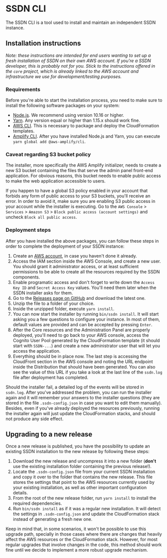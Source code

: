 # SSDN CLI

The SSDN CLI is a tool used to install and maintain an independent SSDN instance.

## Installation instructions

_Note: these instructions are intended for end users wanting to set up a fresh installation of SSDN on
their own AWS account. If you're a SSDN developer, this is probably not for you. Stick to the
instructions offered in the `core` project, which is already linked to the AWS account and
infrastructure we use for development/testing purposes._

### Requirements

Before you're able to start the installation process, you need to make sure to install the following
software packages on your system:

- [Node.js](https://nodejs.org/en/). We recommend using version 10.16 or higher.
- [Yarn](https://yarnpkg.com/en/). Any version equal or higher than 1.15.x should work fine.
- [AWS CLI](https://aws.amazon.com/cli/). This is necessary to package and deploy the CloudFormation
  templates.
- [Amplify CLI](https://github.com/aws-amplify/amplify-cli). After you have installed Node.js and
  Yarn, you can execute `yarn global add @aws-amplify/cli`.

### Caveat regarding S3 bucket policy

The installer, more specifically the AWS Amplify initializer, needs to create a new S3 bucket containing the files
that serve the admin panel front-end application. For obvious reasons, this bucket needs to enable public access to make
the web application accessible to users.

If you happen to have a global S3 policy enabled in your account that forbids any form of public access to your S3
buckets, you'll receive an error. In order to avoid it, make sure you are enabling S3 public access in your account
while the installer is executing. Go to the `AWS Console` > `Services` > `Amazon S3` >
`Block public access (account settings)` and uncheck `Block all public access`.

### Deployment steps

After you have installed the above packages, you can follow these steps in order to complete the
deployment of your SSDN instance:

1. Create an [AWS account](https://aws.amazon.com), in case you haven't done it already.
2. Access the IAM section inside the AWS Console, and create a new user. You should grant it
   administrator access, or at least sufficient permissions to be able to create all the resources
   required by the SSDN components.
3. Enable programatic access and don't forget to write down the `Access Key ID` and
   `Secret Access Key` values. You'll need them later when the SSDN installer asks for them.
4. Go to the [Releases page on GitHub](https://github.com/learningtapestry/ssdn/releases/) and
   download the latest one.
5. Unzip the file to a folder of your choice.
6. Inside the unzipped folder, execute `yarn install`.
7. You can now start the installer by running `bin/ssdn install`. It will start asking you a few
   questions to configure your instance. In most of them, default values are provided and can be
   accepted by pressing `Enter`.
8. After the Core resources and the Administration Panel are properly deployed, you'll need to go
   back to your AWS console, access the Cognito User Pool generated by the CloudFormation template
   (it should start with `SSDN-...`) and create a new administrator user that will let you access
   the application.
9. Everything should be in place now. The last step is accessing the CloudFront section in the AWS
   console and noting the URL endpoint inside the Distribution that should have been generated. You
   can also see the value of this URL if you take a look at the last line of the `ssdn.log` file
   after deployment has completed.

Should the installer fail, a detailed log of the events will be stored in `ssdn.log`. After
you've addressed the problem, you can run the installer again and it will remember your answers to
the installer questions (they are stored in the file `.ssdn-config.json` in case you want to edit
them manually). Besides, even if you've already deployed the resources previously, running the
installer again will just update the CloudFormation stacks, and should not produce any side effect.

## Upgrading to a new release

Once a new release is published, you have the possibility to update an existing SSDN installation to the new release by
following these steps:

1. Download the new release and uncompress it into a new folder (**don't** use the existing installation folder
   containing the previous release!).
2. Locate the `.ssdn-config.json` file from your current SSDN installation and copy it over to the folder that contains
   the new release. This file stores the settings that point to the AWS resources currently used by your existing
   installation, as well as other important configuration details.
3. From the root of the new release folder, run `yarn install` to install the required dependencies.
4. Run `bin/ssdn install` as if it was a regular new installation. It will detect the settings in `.ssdn-config.json`
   and update the CloudFormation stack instead of generating a fresh new one.

Keep in mind that, in some scenarios, it won't be possible to use this upgrade path, specially in those cases where
there are changes that heavily affect the AWS resources or the CloudFormation stack. However, for most regular upgrades
that involve changes in the code, this method should work fine until we decide to implement a more robust upgrade
mechanism.
